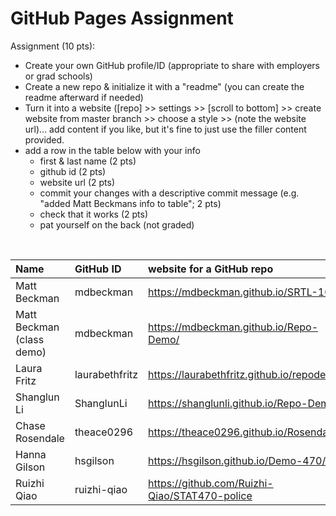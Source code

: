# GitHub Pages Assignment

Assignment (10 pts):
- Create your own GitHub profile/ID (appropriate to share with employers or grad schools)
- Create a new repo & initialize it with a "readme" (you can create the readme afterward if needed)
- Turn it into a website ([repo] >> settings >> [scroll to bottom] >> create website from master branch >> choose a style >> (note the website url)... add content if you like, but it's fine to just use the filler content provided.
- add a row in the table below with your info
    - first & last name (2 pts)
    - github id (2 pts)
    - website url (2 pts)
    - commit your changes with a descriptive commit message (e.g. "added Matt Beckmans info to table"; 2 pts)
    - check that it works (2 pts)
    - pat yourself on the back (not graded)

<br>


|Name                   |GitHub ID         |website for a GitHub repo  |  
|:----------------------|:-----------------|:--------------------------|  
| Matt Beckman    | mdbeckman      | <https://mdbeckman.github.io/SRTL-10/>   |  
| Matt Beckman (class demo) | mdbeckman | <https://mdbeckman.github.io/Repo-Demo/> |
| Laura Fritz |laurabethfritz  |<https://laurabethfritz.github.io/repodemo/>  |
| Shanglun Li | ShanglunLi | https://shanglunli.github.io/Repo-Demo/ |
| Chase Rosendale | theace0296 | <https://theace0296.github.io/Rosendale/> |
| Hanna Gilson | hsgilson | <https://hsgilson.github.io/Demo-470/> |
| Ruizhi Qiao | ruizhi-qiao | https://github.com/Ruizhi-Qiao/STAT470-police |
